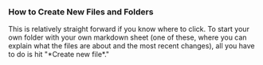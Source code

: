 ### How to Create New Files and Folders
<p>
<p>
This is relatively straight forward if you know where to click.  
To start your own folder with your own markdown sheet 
(one of these, where you can explain what the files are about and the most recent changes), all you have to do is hit "*Create new file*."
